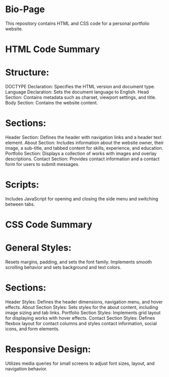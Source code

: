 # Bio-Page
This repository contains HTML and CSS code for a personal portfolio website.
# HTML Code Summary

# Structure:
DOCTYPE Declaration: Specifies the HTML version and document type.
Language Declaration: Sets the document language to English.
Head Section: Contains metadata such as charset, viewport settings, and title.
Body Section: Contains the website content.

# Sections:
Header Section: Defines the header with navigation links and a header text element.
About Section: Includes information about the website owner, their image, a sub-title, and tabbed content for skills, experience, and education.
Portfolio Section: Displays a collection of works with images and overlay descriptions.
Contact Section: Provides contact information and a contact form for users to submit messages.

# Scripts:
Includes JavaScript for opening and closing the side menu and switching between tabs.

# CSS Code Summary

# General Styles:
Resets margins, padding, and sets the font family.
Implements smooth scrolling behavior and sets background and text colors.

# Sections:
Header Styles: Defines the header dimensions, navigation menu, and hover effects.
About Section Styles: Sets styles for the about content, including image sizing and tab links.
Portfolio Section Styles: Implements grid layout for displaying works with hover effects.
Contact Section Styles: Defines flexbox layout for contact columns and styles contact information, social icons, and form elements.

# Responsive Design:
Utilizes media queries for small screens to adjust font sizes, layout, and navigation behavior.
